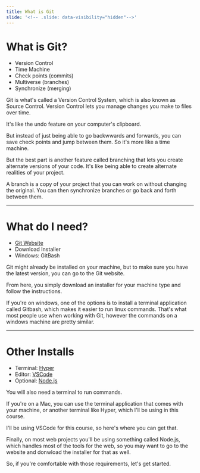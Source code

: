 ```yaml
---
title: What is Git
slide: '<!-- .slide: data-visibility="hidden"-->'
---
```


<!-- .slide: data-state="layout-title" class="bg-dark"-->

# What is Git?

- Version Control
- Time Machine
- Check points (commits)
- Multiverse (branches)
- Synchronize (merging)

> >

Git is what's called a Version Control System, which is also known as Source Control. Version Control lets you manage changes you make to files over time.

It's like the undo feature on your computer's clipboard.

But instead of just being able to go backwwards and forwards, you can save check points and jump between them. So it's more like a time machine.

But the best part is another feature called branching that lets you create alternate versions of your code. It's like being able to create alternate realities of your project.

A branch is a copy of your project that you can work on without changing the original. You can then synchronize branches or go back and forth between them.

---

# What do I need?

- [Git Website](https://git-scm.com)
- Download Installer
- Windows: GitBash

> >

Git might already be installed on your machine, but to make sure you have the latest version, you can go to the Git website.

From here, you simply download an installer for your machine type and follow the instructions.

If you're on windows, one of the options is to install a terminal application called Gitbash, which makes it easier to run linux commands. That's what most people use when working with Git, however the commands on a windows machine are pretty similar.

---

# Other Installs

- Terminal: [Hyper](https://hyper.is/)
- Editor: [VSCode](https://code.visualstudio.com/)
- Optional: [Node.js](https://nodejs.org/en/)

> >

You will also need a terminal to run commands.

If you're on a Mac, you can use the terminal application that comes with your machine, or another terminal like Hyper, which I'll be using in this course.

I'll be using VSCode for this course, so here's where you can get that.

Finally, on most web projects you'll be using something called Node.js, which handles most of the tools for the web, so you may want to go to the website and donwload the installer for that as well.

So, if you're comfortable with those requirements, let's get started.
